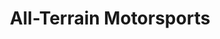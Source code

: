 ---
title: "All-Terrain Motorsports"
url: /grand-junction/all-terrain-motorsports/
shop: motorcycle
---